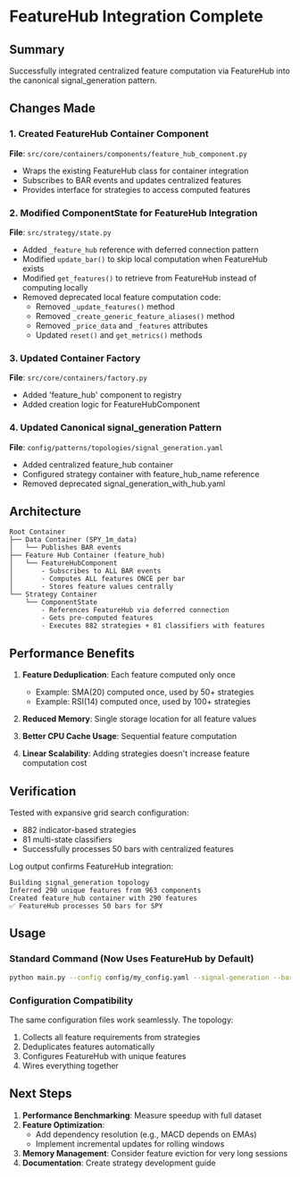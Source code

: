 # FeatureHub Integration Complete

## Summary
Successfully integrated centralized feature computation via FeatureHub into the canonical signal_generation pattern.

## Changes Made

### 1. Created FeatureHub Container Component
**File**: `src/core/containers/components/feature_hub_component.py`
- Wraps the existing FeatureHub class for container integration
- Subscribes to BAR events and updates centralized features
- Provides interface for strategies to access computed features

### 2. Modified ComponentState for FeatureHub Integration
**File**: `src/strategy/state.py`
- Added `_feature_hub` reference with deferred connection pattern
- Modified `update_bar()` to skip local computation when FeatureHub exists
- Modified `get_features()` to retrieve from FeatureHub instead of computing locally
- Removed deprecated local feature computation code:
  - Removed `_update_features()` method
  - Removed `_create_generic_feature_aliases()` method
  - Removed `_price_data` and `_features` attributes
  - Updated `reset()` and `get_metrics()` methods

### 3. Updated Container Factory
**File**: `src/core/containers/factory.py`
- Added 'feature_hub' component to registry
- Added creation logic for FeatureHubComponent

### 4. Updated Canonical signal_generation Pattern
**File**: `config/patterns/topologies/signal_generation.yaml`
- Added centralized feature_hub container
- Configured strategy container with feature_hub_name reference
- Removed deprecated signal_generation_with_hub.yaml

## Architecture

```
Root Container
├── Data Container (SPY_1m_data)
│   └── Publishes BAR events
├── Feature Hub Container (feature_hub)
│   └── FeatureHubComponent
│       - Subscribes to ALL BAR events
│       - Computes ALL features ONCE per bar
│       - Stores feature values centrally
└── Strategy Container
    └── ComponentState
        - References FeatureHub via deferred connection
        - Gets pre-computed features
        - Executes 882 strategies + 81 classifiers with features
```

## Performance Benefits

1. **Feature Deduplication**: Each feature computed only once
   - Example: SMA(20) computed once, used by 50+ strategies
   - Example: RSI(14) computed once, used by 100+ strategies

2. **Reduced Memory**: Single storage location for all feature values

3. **Better CPU Cache Usage**: Sequential feature computation

4. **Linear Scalability**: Adding strategies doesn't increase feature computation cost

## Verification

Tested with expansive grid search configuration:
- 882 indicator-based strategies
- 81 multi-state classifiers
- Successfully processes 50 bars with centralized features

Log output confirms FeatureHub integration:
```
Building signal_generation topology
Inferred 290 unique features from 963 components
Created feature_hub container with 290 features
✅ FeatureHub processes 50 bars for SPY
```

## Usage

### Standard Command (Now Uses FeatureHub by Default)
```bash
python main.py --config config/my_config.yaml --signal-generation --bars 50
```

### Configuration Compatibility
The same configuration files work seamlessly. The topology:
1. Collects all feature requirements from strategies
2. Deduplicates features automatically
3. Configures FeatureHub with unique features
4. Wires everything together

## Next Steps

1. **Performance Benchmarking**: Measure speedup with full dataset
2. **Feature Optimization**: 
   - Add dependency resolution (e.g., MACD depends on EMAs)
   - Implement incremental updates for rolling windows
3. **Memory Management**: Consider feature eviction for very long sessions
4. **Documentation**: Create strategy development guide